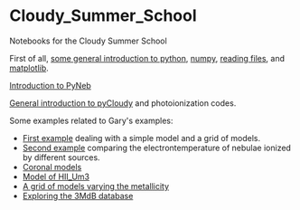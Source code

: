 # Cloudy_Summer_School
Notebooks for the Cloudy Summer School

First of all,
[some general introduction to python](Notebooks/1.intro_Python.ipynb),
[numpy](Notebooks/2.intro_numpy.ipynb),
[reading files](Notebooks/3.Interact_with_files.ipynb), and
[matplotlib](Notebooks/4.intro_Matplotlib.ipynb).

[Introduction to PyNeb](Notebooks/Intro_PyNeb.ipynb)

[General introduction to pyCloudy](pyCloudy.pdf) and photoionization codes.

Some examples related to Gary's examples:

* [First example](Notebooks/FirstModels.ipynb) dealing with a simple model and a grid of models.
* [Second example](Notebooks/SecondModels.ipynb) comparing the electrontemperature of nebulae ionized by different sources.
* [Coronal models](Notebooks/Coronal.ipynb)
* [Model of HII_Um3](Notebooks/HII_Models3.ipynb)
* [A grid of models varying the metallicity](Notebooks/VaryZ.ipynb)
* [Exploring the 3MdB database](Notebooks/explore_3MdB.ipynb)
